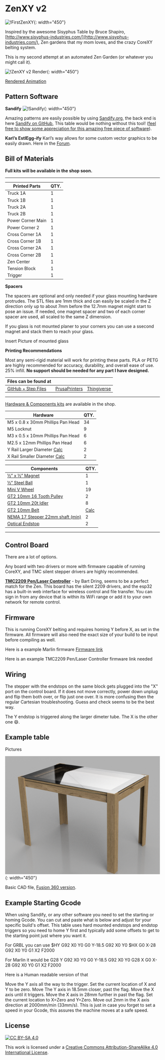 # ZenXY v2

![!FirstZenXY](https://www.v1engineering.com/wp-content/uploads/2017/07/IMG_20170717_103443.jpg){: width="450"}

Inspired by the awesome Sisyphus Table by Bruce Shapiro, [http://www.sisyphus-industries.com/](http://www.sisyphus-industries.com/), Zen gardens that my mom loves, and the crazy CoreXY belting system.

This is my second attempt at an automated Zen Garden (or whatever you might call it).

![!ZenXY v2 Render](https://www.v1engineering.com/wp-content/uploads/2021/03/XZXY-V2F-squarer.jpg){: width="450"}

[Rendered Animation](https://youtu.be/LmXAHtwVOIo)

## Pattern Software

**Sandify**
![!Sandify](https://www.v1engineering.com/wp-content/uploads/2019/01/screenshot-2019-01-02-1546472560.png){: width="450"}

Amazing patterns are easily possible by using [Sandify.org](https://sandify.org/), the back end is here [Sandify on GitHub](https://github.com/jeffeb3/sandify),
This table would be nothing without this tool! ([feel free to show some appreciation for this amazing free piece of
software](https://liberapay.com/jeffeb3/)).

**Karl’s EstlEgg-ify**
Karl’s way allows for some custom vector graphics to be easily drawn. Here in the [Forum](https://www.v1engineering.com/forum/topic/artistic-designs-with-inkscape-eggbot-tools-and-estlcam/).

## Bill of Materials

**Full kits will be available in the shop soon.**

___

| Printed Parts     | QTY. |
|-------------------|------|
| Truck 1A          | 1    |
| Truck 1B          | 1    |
| Truck 2A          | 1    |
| Truck 2B          | 1    |
| Power Corner Main | 1    |
| Power Corner 2    | 1    |
| Cross Corner 1A   | 1    |
| Cross Corner 1B   | 1    |
| Cross Corner 2A   | 1    |
| Cross Corner 2B   | 1    |
| Zen Center        | 1    |
| Tension Block     | 1    |
| Trigger           | 1    |

**Spacers**

The spacers are optional and only needed if your glass mounting hardware protrudes. The STL files are 1mm thick and can easily be scaled in the Z direction only up to about 7mm before the 12.7mm magnet might start to pose an issue. If needed, one magnet spacer and two of each corner spacer are used, all scaled to the same Z dimension.

If you glass is not mounted planer to your corners you can use a ssecond magnet and stack them to reach your glass.

Insert Picture of mounted glass


**Printing Recommendations** 

Most any semi-rigid material will work for printing these parts. PLA or PETG are highly recommended for accuracy, durability, and overall ease of use. 25% infill. **No support should be needed for any part I have designed.**

| Files can be found at                             |                                                               |                                                     |
|---------------------------------------------------|---------------------------------------------------------------|-----------------------------------------------------|
| [GitHub + Step Files](https://github.com/V1EngineeringInc/ZenXY-v2) | [PrusaPrinters](https://www.prusaprinters.org/prints/62780-zenxy-v2-1234) | [Thingiverse]() |

___

[Hardware & Components kits](https://shop.v1engineering.com/collections/zenxy/products/zenxy-v2-hardware-bundle) are available in the shop.

| Hardware                          | QTY. |
|-----------------------------------|------|
| M5 x 0.8 x 30mm Phillips Pan Head | 34   |
| M5 Locknut                        | 9    |
| M3 x 0.5 x 10mm Phillips Pan Head  | 6    |
| M2.5 x 12mm Phillips Pan Head     | 6    |
| Y Rail Larger Diameter [Calc](zen2calculator.md)     | 2    |
| X Rail Smaller Diameter [Calc](zen2calculator.md)    | 2    |


| Components                       | QTY. |
|----------------------------------|------|
| [½” x ½” Magnet](https://shop.v1engineering.com/collections/zenxy/products/1-2-x-1-2-magnet)                   | 1    |
| [½” Steel Ball](https://shop.v1engineering.com/collections/zenxy/products/1-2d-steel-ball)                   | 1    |
| [Mini V Wheel](https://shop.v1engineering.com/collections/zenxy/products/v-wheel)                    | 19   |
| [GT2 10mm 16 Tooth Pulley](https://shop.v1engineering.com/collections/zenxy/products/pulley-16-tooth-gt2-10mm)         | 2    |
| [GT2 10mm 20t Idler](https://shop.v1engineering.com/collections/zenxy/products/20t-idler-gt2-10mm)               | 8    |
| [GT2 10mm Belt](https://shop.v1engineering.com/collections/zenxy/products/gt2-10mm-belt)                    | [Calc](zen2calculator.md)    |
| [NEMA 17 Stepper 22mm shaft (min)](https://shop.v1engineering.com/collections/zenxy/products/nema-17-76oz-in-steppers) | 2    |
| [Optical Endstop](https://shop.v1engineering.com/collections/zenxy/products/optical-endstop)                  | 2    |

___

## Control Board

There are a lot of options.

Any board with two drivers or more with firmware capable of running CoreXY, and TMC silent stepper drivers are highly recommended.

**[TMC2209 Pen/Laser Controller](https://www.tindie.com/products/33366583/tmc2209-penlaser-controller/)** -  by Bart Dring, seems 
to be a perfect match for the Zen. This board has the silent 2209 drivers, and the esp32 has a built-in web interface for wireless
control and file transfer. You can sign in from any device that is within its WiFi range or add it to your own network for remote control.


## Firmware

This is running CoreXY belting and requires homing Y before X, as set in the firmware. All firmware will also need the exact size of your 
build to be input before compiling as well.


Here is a example Marlin firmware [Firmware link](https://github.com/Allted/Marlin/tree/CHOOSE_VERSION)

Here is an example TMC2209 Pen/Laser Controller firmware link needed

## Wiring

The stepper with the endstops on the same block gets plugged into the "X" port on the control board. If it does not move correctly, power 
down unplug and flip them both over, or flip just one over. It is more confusing then the regular Cartesian troubleshooting. Guess and check
seems to be the best way.

The Y endstop is triggered along the larger dimeter tube. The X is the other one :smile:.

## Example table

Pictures

![!Fusion CAD Render](../img/ZenTablev14.png){: width="450"}

Basic CAD file, [Fusion 360 version](https://a360.co/3wNh68T).

## Example Starting Gcode

When using Sandify, or any other software you need to set the starting or homing Gcode. You can cut and paste what is below and adjust for your specific build's offset. This table uses hard mounted endstops and endstop triggers so you need to home Y first and typically add some offsets to get to the starting point just where you want it.

For GRBL you can use
$HY
G92 X0 Y0
G0 Y-18.5
G92 X0 Y0
$HX
G0 X-28
G92 X0 Y0
G1 X2 F2000

For Marlin it would be
G28 Y
G92 X0 Y0
G0 Y-18.5
G92 X0 Y0
G28 X
G0 X-28
G92 X0 Y0
G1 X2 F2000

Here is a Human readable version of that

Move the Y axis all the way to the trigger.
Set the current location of X and Y to be zero.
Move The Y axis in 18.5mm closer, past the flag.
Move the X axis until it triggers.
Move the X axis in 28mm further in past the flag.
Set the current location to X=Zero and Y=Zero.
Move out 2mm in the X axis direction at 2000mm/min (33mm/s). This is just in case you forget to set a speed in your Gcode, this assures the machine moves at a safe speed.

## License

[![CC BY-SA 4.0][cc-by-sa-shield]][cc-by-sa] 

This work is licensed under a
[Creative Commons Attribution-ShareAlike 4.0 International License][cc-by-sa].

[cc-by-sa]: http://creativecommons.org/licenses/by-sa/4.0/
[cc-by-sa-image]: https://licensebuttons.net/l/by-sa/4.0/88x31.png
[cc-by-sa-shield]: https://img.shields.io/badge/License-CC%20BY--SA%204.0-lightgrey.svg
